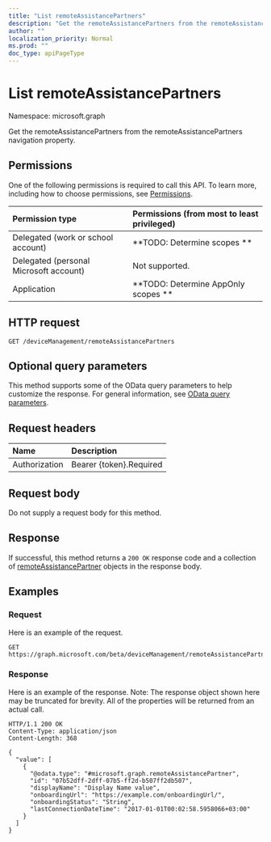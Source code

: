 ```yaml
---
title: "List remoteAssistancePartners"
description: "Get the remoteAssistancePartners from the remoteAssistancePartners navigation property."
author: ""
localization_priority: Normal
ms.prod: ""
doc_type: apiPageType
---
```


# List remoteAssistancePartners

Namespace: microsoft.graph

Get the remoteAssistancePartners from the remoteAssistancePartners navigation property.

## Permissions
One of the following permissions is required to call this API. To learn more, including how to choose permissions, see [Permissions](/concepts/permissions-reference.md).

|Permission type|Permissions (from most to least privileged)|
|:---|:---|
|Delegated (work or school account)|**TODO: Determine scopes **|
|Delegated (personal Microsoft account)|Not supported.|
|Application|**TODO: Determine AppOnly scopes **|

## HTTP request
<!-- {
  "blockType": "ignored"
}
-->
``` http
GET /deviceManagement/remoteAssistancePartners
```

## Optional query parameters
This method supports some of the OData query parameters to help customize the response. For general information, see [OData query parameters](/graph/query-parameters).

## Request headers
|Name|Description|
|:---|:---|
|Authorization|Bearer {token}.Required|

## Request body
Do not supply a request body for this method.

## Response
If successful, this method returns a `200 OK` response code and a collection of [remoteAssistancePartner](../resources/remoteassistancepartner.md) objects in the response body.

## Examples

### Request
Here is an example of the request.
<!-- {
  "blockType": "request",
  "name": "get_remoteassistancepartner"
}
-->
``` http
GET https://graph.microsoft.com/beta/deviceManagement/remoteAssistancePartners
```

### Response
Here is an example of the response. Note: The response object shown here may be truncated for brevity. All of the properties will be returned from an actual call.
<!-- {
  "blockType": "response",
  "truncated": true,
  "@odata.type": "collection(microsoft.graph.remoteassistancepartner)"
}
-->
``` http
HTTP/1.1 200 OK
Content-Type: application/json
Content-Length: 368

{
  "value": [
    {
      "@odata.type": "#microsoft.graph.remoteAssistancePartner",
      "id": "07b52dff-2dff-07b5-ff2d-b507ff2db507",
      "displayName": "Display Name value",
      "onboardingUrl": "https://example.com/onboardingUrl/",
      "onboardingStatus": "String",
      "lastConnectionDateTime": "2017-01-01T00:02:58.5958066+03:00"
    }
  ]
}
```

